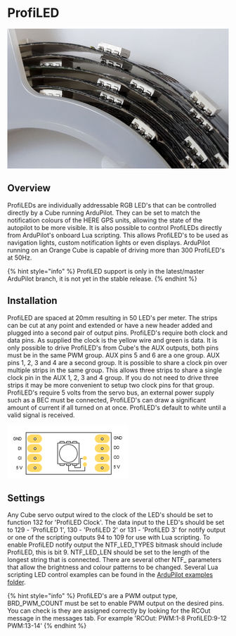 # ProfiLED

![ProfiLED1](../.gitbook/assets/ProfiLED.jpg)

## Overview

ProfiLEDs are individually addressable RGB LED's that can be controlled directly by a Cube running ArduPilot. They can be set to match the notification colours of the HERE GPS units, allowing the state of the autopilot to be more visible. It is also possible to control ProfiLEDs directly from ArduPilot's onboard Lua scripting. This allows ProfiLED's to be used as navigation lights, custom notification lights or even displays. ArduPilot running on an Orange Cube is capable of driving more than 300 ProfiLED's at 50Hz. 

{% hint style="info" %}
ProfiLED support is only in the latest/master ArduPilot branch, it is not yet in the stable release.
{% endhint %}

## Installation

ProfiLED are spaced at 20mm resulting in 50 LED's per meter. The strips can be cut at any point and extended or have a new header added and plugged into a second pair of output pins. ProfiLED's require both clock and data pins. As supplied the clock is the yellow wire and green is data. It is only possible to drive ProfiLED's from Cube's the AUX outputs, both pins must be in the same PWM group.  AUX pins 5 and 6 are a one group. AUX pins 1, 2, 3 and 4 are a second group. It is possible to share a clock pin over multiple strips in the same group. This allows three strips to share a single clock pin in the AUX 1, 2, 3 and 4 group. If you do not need to drive three strips it may be more convenient to setup two clock pins for that group. ProfiLED's require 5 volts from the servo bus, an external power supply such as a BEC must be connected, ProfiLED's can draw a significant amount of current if all turned on at once. ProfiLED's default to white until a valid signal is received.

![ProfiLED2](../.gitbook/assets/ProfiLED-connections.png)

## Settings

Any Cube servo output wired to the clock of the LED's should be set to function 132 for 'ProfiLED Clock'. The data input to the LED's should be set to 129 - 'ProfiLED 1', 130 - 'ProfiLED 2' or 131 - 'ProfiLED 3' for notify output or one of the scripting outputs 94 to 109 for use with Lua scripting. To enable ProfiLED notify output the NTF\_LED\_TYPES bitmask should include ProfiLED, this is bit 9. NTF\_LED\_LEN should be set to the length of the longest string that is connected. There are several other NTF\_ parameters that allow the brightness and colour patterns to be changed. Several Lua scripting LED control examples can be found in the [ArduPilot examples folder](https://github.com/ArduPilot/ardupilot/tree/master/libraries/AP_Scripting/examples).

{% hint style="info" %}
ProfiLED's are a PWM output type, BRD_PWM_COUNT must be set to enable PWM output on the desired pins. You can check is they are assigned correctly by looking for the RCOut message in the messages tab. For example 'RCOut: PWM:1-8 ProfiLED:9-12 PWM:13-14'
{% endhint %}
